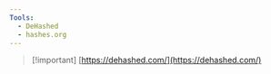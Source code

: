```yaml
---
Tools:
  - DeHashed
  - hashes.org
---
```

> [!important] [https://dehashed.com/](https://dehashed.com/)